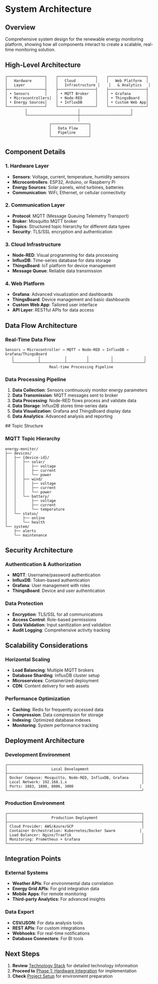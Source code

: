 # System Architecture

## Overview
Comprehensive system design for the renewable energy monitoring platform, showing how all components interact to create a scalable, real-time monitoring solution.

## High-Level Architecture

```
┌─────────────────┐    ┌─────────────────┐    ┌─────────────────┐
│   Hardware      │    │   Cloud         │    │   Web Platform  │
│   Layer         │    │   Infrastructure │    │   & Analytics   │
├─────────────────┤    ├─────────────────┤    ├─────────────────┤
│ • Sensors       │    │ • MQTT Broker   │    │ • Grafana       │
│ • Microcontrollers│  │ • Node-RED      │    │ • ThingsBoard   │
│ • Energy Sources│    │ • InfluxDB      │    │ • Custom Web App│
└─────────────────┘    └─────────────────┘    └─────────────────┘
         │                       │                       │
         └───────────────────────┼───────────────────────┘
                                 │
                    ┌─────────────────┐
                    │   Data Flow     │
                    │   Pipeline      │
                    └─────────────────┘
```

## Component Details

### 1. Hardware Layer
- **Sensors**: Voltage, current, temperature, humidity sensors
- **Microcontrollers**: ESP32, Arduino, or Raspberry Pi
- **Energy Sources**: Solar panels, wind turbines, batteries
- **Communication**: WiFi, Ethernet, or cellular connectivity

### 2. Communication Layer
- **Protocol**: MQTT (Message Queuing Telemetry Transport)
- **Broker**: Mosquitto MQTT broker
- **Topics**: Structured topic hierarchy for different data types
- **Security**: TLS/SSL encryption and authentication

### 3. Cloud Infrastructure
- **Node-RED**: Visual programming for data processing
- **InfluxDB**: Time-series database for data storage
- **ThingsBoard**: IoT platform for device management
- **Message Queue**: Reliable data transmission

### 4. Web Platform
- **Grafana**: Advanced visualization and dashboards
- **ThingsBoard**: Device management and basic dashboards
- **Custom Web App**: Tailored user interface
- **API Layer**: RESTful APIs for data access

## Data Flow Architecture

### Real-Time Data Flow
```
Sensors → Microcontroller → MQTT → Node-RED → InfluxDB → Grafana/ThingsBoard
   │           │           │         │          │              │
   └───────────┴───────────┴─────────┴──────────┴──────────────┘
                    Real-time Processing Pipeline
```

### Data Processing Pipeline
1. **Data Collection**: Sensors continuously monitor energy parameters
2. **Data Transmission**: MQTT messages sent to broker
3. **Data Processing**: Node-RED flows process and validate data
4. **Data Storage**: InfluxDB stores time-series data
5. **Data Visualization**: Grafana and ThingsBoard display data
6. **Data Analytics**: Advanced analysis and reporting

<!-- Grey text section start -->
<div class="text-grey">
## Topic Structure

### MQTT Topic Hierarchy
```
energy-monitor/
├── devices/
│   ├── {device-id}/
│   │   ├── solar/
│   │   │   ├── voltage
│   │   │   ├── current
│   │   │   └── power
│   │   ├── wind/
│   │   │   ├── voltage
│   │   │   ├── current
│   │   │   └── power
│   │   └── battery/
│   │       ├── voltage
│   │       ├── current
│   │       └── temperature
│   └── status/
│       ├── online
│       └── health
└── system/
    ├── alerts
    └── maintenance
```

## Security Architecture

### Authentication & Authorization
- **MQTT**: Username/password authentication
- **InfluxDB**: Token-based authentication
- **Grafana**: User management with roles
- **ThingsBoard**: Device and user authentication

### Data Protection
- **Encryption**: TLS/SSL for all communications
- **Access Control**: Role-based permissions
- **Data Validation**: Input sanitization and validation
- **Audit Logging**: Comprehensive activity tracking

## Scalability Considerations

### Horizontal Scaling
- **Load Balancing**: Multiple MQTT brokers
- **Database Sharding**: InfluxDB cluster setup
- **Microservices**: Containerized deployment
- **CDN**: Content delivery for web assets

### Performance Optimization
- **Caching**: Redis for frequently accessed data
- **Compression**: Data compression for storage
- **Indexing**: Optimized database indexes
- **Monitoring**: System performance tracking

## Deployment Architecture

### Development Environment
```
┌─────────────────────────────────────────────────────────────┐
│                    Local Development                        │
├─────────────────────────────────────────────────────────────┤
│ Docker Compose: Mosquitto, Node-RED, InfluxDB, Grafana      │
│ Local Network: 192.168.1.x                                  │
│ Ports: 1883, 1880, 8086, 3000                              │
└─────────────────────────────────────────────────────────────┘
```

### Production Environment
```
┌─────────────────────────────────────────────────────────────┐
│                    Production Deployment                    │
├─────────────────────────────────────────────────────────────┤
│ Cloud Provider: AWS/Azure/GCP                               │
│ Container Orchestration: Kubernetes/Docker Swarm           │
│ Load Balancer: Nginx/Traefik                                │
│ Monitoring: Prometheus + Grafana                            │
└─────────────────────────────────────────────────────────────┘
```

## Integration Points

### External Systems
- **Weather APIs**: For environmental data correlation
- **Energy Grid APIs**: For grid integration data
- **Mobile Apps**: For remote monitoring
- **Third-party Analytics**: For advanced insights

### Data Export
- **CSV/JSON**: For data analysis tools
- **REST APIs**: For custom integrations
- **Webhooks**: For real-time notifications
- **Database Connectors**: For BI tools

## Next Steps

1. **Review** [Technology Stack](../technology-stack/index.md) for detailed technology information
2. **Proceed to** [Phase 1: Hardware Integration](../phases/01-hardware/index.md) for implementation
3. **Check** [Project Setup](../project-setup/index.md) for environment preparation 
</div>
<!-- Grey text section end --> 